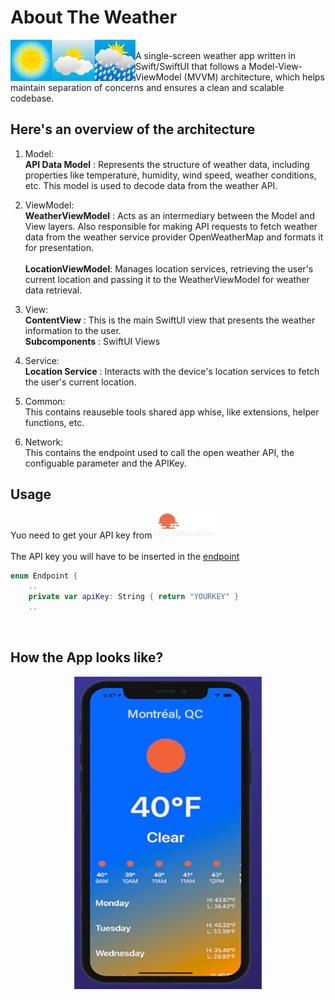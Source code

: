 # About The Weather

<img align="left" width="200" height="66" src="weather.png">

 <br />
A single-screen weather app written in Swift/SwiftUI that follows a Model-View-ViewModel (MVVM) architecture, 
which helps maintain separation of concerns and ensures a clean and scalable codebase. 

## Here's an overview of the architecture

1. Model:<br>
**API Data Model** : Represents the structure of weather data, including properties like temperature, humidity, wind speed, weather conditions, etc. This model is used to decode data from the weather API. <br>

2. ViewModel:<br>
**WeatherViewModel** : Acts as an intermediary between the Model and View layers. Also responsible for making API requests to fetch weather data from the weather service provider  OpenWeatherMap and formats it for presentation.<br></br>
**LocationViewModel**: Manages location services, retrieving the user's current location and passing it to the WeatherViewModel for weather data retrieval. <br>

3. View:<br>
**ContentView** : This is the main SwiftUI view that presents the weather information to the user.</br>
**Subcomponents** : SwiftUI Views

4. Service:<br>
**Location Service** : Interacts with the device's location services to fetch the user's current location.</br>

5. Common:<br>
This contains reauseble tools shared app whise, like extensions, helper functions, etc.</br>

5. Network:<br>
This contains the endpoint used to call the open weather API, the configuable parameter and the APIKey.</br>

## Usage
Yuo need to get your API key from [<img width="100" height="40" src="open_weather_logo.png">](https://openweathermap.org/api) 
<br><br>
The API key you will have to be inserted in the [endpoint](https://github.com/salvatop/AboutTheWeather/blob/main/AboutTheWeather/Network/Endpoint.swift)
</br>
```Swift
enum Endpoint {
    ..
    private var apiKey: String { return "YOURKEY" }
    ..
```
</br>

## How the App looks like?

<p align="center">
  <img width="300" height="500" src="app_screenshot.png">
</p>
